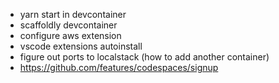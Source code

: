 - yarn start in devcontainer
- scaffoldly devcontainer
- configure aws extension
- vscode extensions autoinstall
- figure out ports to localstack (how to add another container)
- https://github.com/features/codespaces/signup
